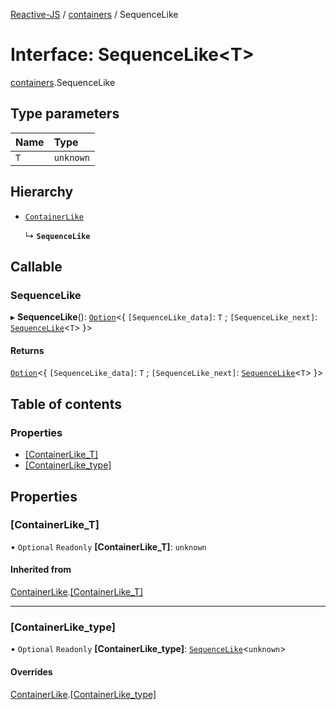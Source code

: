 [Reactive-JS](../README.md) / [containers](../modules/containers.md) / SequenceLike

# Interface: SequenceLike<T\>

[containers](../modules/containers.md).SequenceLike

## Type parameters

| Name | Type |
| :------ | :------ |
| `T` | `unknown` |

## Hierarchy

- [`ContainerLike`](containers.ContainerLike.md)

  ↳ **`SequenceLike`**

## Callable

### SequenceLike

▸ **SequenceLike**(): [`Option`](../modules/functions.md#option)<{ `[SequenceLike_data]`: `T` ; `[SequenceLike_next]`: [`SequenceLike`](containers.SequenceLike.md)<`T`\>  }\>

#### Returns

[`Option`](../modules/functions.md#option)<{ `[SequenceLike_data]`: `T` ; `[SequenceLike_next]`: [`SequenceLike`](containers.SequenceLike.md)<`T`\>  }\>

## Table of contents

### Properties

- [[ContainerLike\_T]](containers.SequenceLike.md#[containerlike_t])
- [[ContainerLike\_type]](containers.SequenceLike.md#[containerlike_type])

## Properties

### [ContainerLike\_T]

• `Optional` `Readonly` **[ContainerLike\_T]**: `unknown`

#### Inherited from

[ContainerLike](containers.ContainerLike.md).[[ContainerLike_T]](containers.ContainerLike.md#[containerlike_t])

___

### [ContainerLike\_type]

• `Optional` `Readonly` **[ContainerLike\_type]**: [`SequenceLike`](containers.SequenceLike.md)<`unknown`\>

#### Overrides

[ContainerLike](containers.ContainerLike.md).[[ContainerLike_type]](containers.ContainerLike.md#[containerlike_type])

